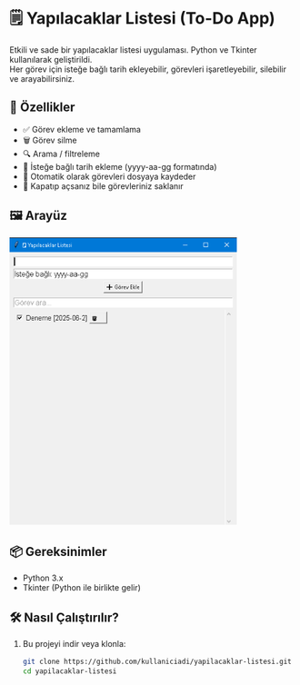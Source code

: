 # 🗒️ Yapılacaklar Listesi (To-Do App)

Etkili ve sade bir yapılacaklar listesi uygulaması. Python ve Tkinter kullanılarak geliştirildi.  
Her görev için isteğe bağlı tarih ekleyebilir, görevleri işaretleyebilir, silebilir ve arayabilirsiniz.

## 🚀 Özellikler

- ✅ Görev ekleme ve tamamlama
- 🗑️ Görev silme
- 🔍 Arama / filtreleme
- 📅 İsteğe bağlı tarih ekleme (yyyy-aa-gg formatında)
- 💾 Otomatik olarak görevleri dosyaya kaydeder
- 🔄 Kapatıp açsanız bile görevleriniz saklanır

## 🖼️ Arayüz

<img src="./screenshot.png" alt="Uygulama ekran görüntüsü" width="400"/>

## 📦 Gereksinimler

- Python 3.x
- Tkinter (Python ile birlikte gelir)

## 🛠️ Nasıl Çalıştırılır?

1. Bu projeyi indir veya klonla:

   ```bash
   git clone https://github.com/kullaniciadi/yapilacaklar-listesi.git
   cd yapilacaklar-listesi
